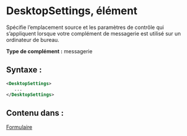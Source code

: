 
# DesktopSettings, élément
Spécifie l’emplacement source et les paramètres de contrôle qui s’appliquent lorsque votre complément de messagerie est utilisé sur un ordinateur de bureau.

 **Type de complément :** messagerie


## Syntaxe :


```XML
<DesktopSettings>
   ...
</DesktopSettings>
```


## Contenu dans :

[Formulaire](../../reference/manifest/form.md)

